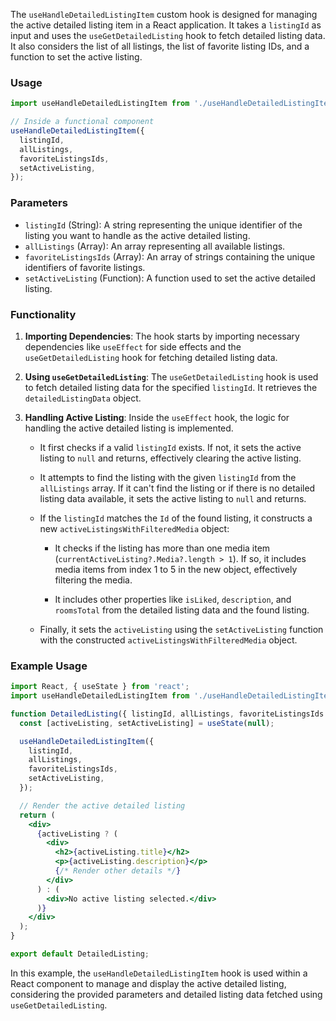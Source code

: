 The `useHandleDetailedListingItem` custom hook is designed for managing the active detailed listing item in a React application. It takes a `listingId` as input and uses the `useGetDetailedListing` hook to fetch detailed listing data. It also considers the list of all listings, the list of favorite listing IDs, and a function to set the active listing.

### Usage
```jsx static
import useHandleDetailedListingItem from './useHandleDetailedListingItem';

// Inside a functional component
useHandleDetailedListingItem({
  listingId,
  allListings,
  favoriteListingsIds,
  setActiveListing,
});
```

### Parameters
- `listingId` (String): A string representing the unique identifier of the listing you want to handle as the active detailed listing.
- `allListings` (Array): An array representing all available listings.
- `favoriteListingsIds` (Array): An array of strings containing the unique identifiers of favorite listings.
- `setActiveListing` (Function): A function used to set the active detailed listing.

### Functionality
1. **Importing Dependencies**: The hook starts by importing necessary dependencies like `useEffect` for side effects and the `useGetDetailedListing` hook for fetching detailed listing data.

2. **Using `useGetDetailedListing`**: The `useGetDetailedListing` hook is used to fetch detailed listing data for the specified `listingId`. It retrieves the `detailedListingData` object.

3. **Handling Active Listing**: Inside the `useEffect` hook, the logic for handling the active detailed listing is implemented.

    - It first checks if a valid `listingId` exists. If not, it sets the active listing to `null` and returns, effectively clearing the active listing.

    - It attempts to find the listing with the given `listingId` from the `allListings` array. If it can't find the listing or if there is no detailed listing data available, it sets the active listing to `null` and returns.

    - If the `listingId` matches the `Id` of the found listing, it constructs a new `activeListingsWithFilteredMedia` object:

        - It checks if the listing has more than one media item (`currentActiveListing?.Media?.length > 1`). If so, it includes media items from index 1 to 5 in the new object, effectively filtering the media.

        - It includes other properties like `isLiked`, `description`, and `roomsTotal` from the detailed listing data and the found listing.

    - Finally, it sets the `activeListing` using the `setActiveListing` function with the constructed `activeListingsWithFilteredMedia` object.

### Example Usage
```jsx static
import React, { useState } from 'react';
import useHandleDetailedListingItem from './useHandleDetailedListingItem';

function DetailedListing({ listingId, allListings, favoriteListingsIds }) {
  const [activeListing, setActiveListing] = useState(null);

  useHandleDetailedListingItem({
    listingId,
    allListings,
    favoriteListingsIds,
    setActiveListing,
  });

  // Render the active detailed listing
  return (
    <div>
      {activeListing ? (
        <div>
          <h2>{activeListing.title}</h2>
          <p>{activeListing.description}</p>
          {/* Render other details */}
        </div>
      ) : (
        <div>No active listing selected.</div>
      )}
    </div>
  );
}

export default DetailedListing;
```

In this example, the `useHandleDetailedListingItem` hook is used within a React component to manage and display the active detailed listing, considering the provided parameters and detailed listing data fetched using `useGetDetailedListing`.